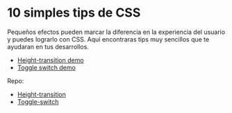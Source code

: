 # 10 simples tips de CSS

Pequeños efectos pueden marcar la diferencia en la experiencia del usuario y puedes lograrlo con CSS.
Aquí encontraras tips muy sencillos que te ayudaran en tus desarrollos.

- [Height-transition demo](https://www.youtube.com/watch?v=0U9FKMCdjDM&t=19s)
- [Toggle switch demo](https://youtu.be/a_o0y2c67ZI)

Repo:

- [Height-transition](https://github.com/Ninos-labs/Frontips/tree/master/10-css-tips/height-transitions)
- [Toggle-switch](https://github.com/Ninos-labs/Frontips/tree/master/10-css-tips/toggle-switch)
